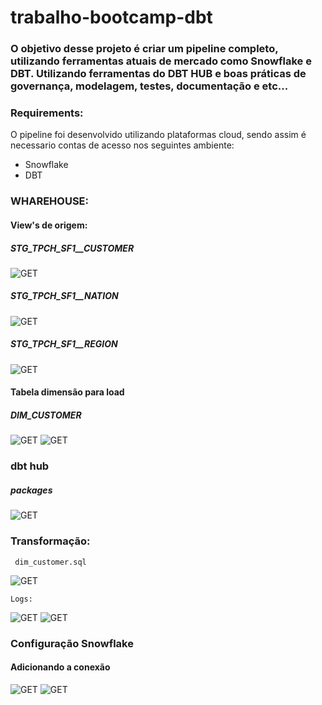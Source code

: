 # trabalho-bootcamp-dbt

### O objetivo desse projeto é criar um pipeline completo, utilizando ferramentas atuais de mercado como Snowflake e DBT. Utilizando ferramentas do DBT HUB e boas práticas de governança, modelagem, testes, documentação e etc...

### Requirements:

O pipeline foi desenvolvido utilizando plataformas cloud, sendo assim é necessario contas de acesso nos seguintes ambiente:

- Snowflake
- DBT

### WHAREHOUSE:

#### View's de origem:
   ##### STG_TPCH_SF1__CUSTOMER

![GET](images/customer.png)

   ##### STG_TPCH_SF1__NATION

![GET](images/nation.png)

   ##### STG_TPCH_SF1__REGION

![GET](images/region.png)

#### Tabela dimensão para load
   ##### DIM_CUSTOMER

![GET](images/dim_customer1.png)
![GET](images/dim_customer2.png)


### dbt hub
   ##### packages 
![GET](images/packages_hub.png)
   


### Transformação:
 
     dim_customer.sql

![GET](images/run-dim_customer.png)
    
    Logs:
![GET](images/log-dim_customer1.png)
![GET](images/log-dim_customer2.png)

### Configuração Snowflake

   #### Adicionando a conexão

![GET](images/snowflake1.png)
![GET](images/snowflake1.png)


